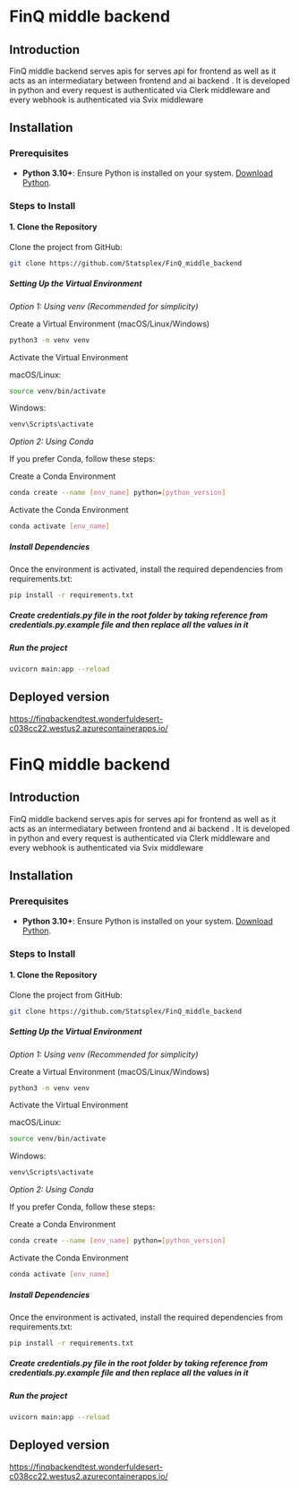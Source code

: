 # FinQ middle backend


## Introduction 

FinQ middle backend serves apis for serves api for frontend as well as it acts as an intermediatary between frontend and ai backend . It is developed in python and every request is authenticated via Clerk middleware and every webhook is authenticated via Svix middleware 
## Installation

### Prerequisites

- **Python 3.10+**: Ensure Python is installed on your system. [Download Python](https://www.python.org/downloads/).
### Steps to Install

#### 1. Clone the Repository

Clone the project from GitHub:

```bash
git clone https://github.com/Statsplex/FinQ_middle_backend
```
##### Setting Up the Virtual Environment 

*Option 1: Using venv (Recommended for simplicity)*

Create a Virtual Environment (macOS/Linux/Windows)
```bash
python3 -m venv venv 
```
Activate the Virtual Environment

macOS/Linux:

```bash
source venv/bin/activate
```

Windows:
```bash
venv\Scripts\activate
```

*Option 2: Using Conda*

If you prefer Conda, follow these steps:

Create a Conda Environment
```bash
conda create --name [env_name] python=[python_version]
```
Activate the Conda Environment
```bash
conda activate [env_name]
```

##### Install Dependencies

Once the environment is activated, install the required dependencies from requirements.txt:
```bash
pip install -r requirements.txt 
```

##### Create credentials.py file in the root folder by taking reference from credentials.py.example file and then replace all the values in it 

##### Run the project
```bash
uvicorn main:app --reload
```





## Deployed version 
https://finqbackendtest.wonderfuldesert-c038cc22.westus2.azurecontainerapps.io/


# FinQ middle backend


## Introduction 

FinQ middle backend serves apis for serves api for frontend as well as it acts as an intermediatary between frontend and ai backend . It is developed in python and every request is authenticated via Clerk middleware and every webhook is authenticated via Svix middleware 
## Installation

### Prerequisites

- **Python 3.10+**: Ensure Python is installed on your system. [Download Python](https://www.python.org/downloads/).
### Steps to Install

#### 1. Clone the Repository

Clone the project from GitHub:

```bash
git clone https://github.com/Statsplex/FinQ_middle_backend
```
##### Setting Up the Virtual Environment 

*Option 1: Using venv (Recommended for simplicity)*

Create a Virtual Environment (macOS/Linux/Windows)
```bash
python3 -m venv venv 
```
Activate the Virtual Environment

macOS/Linux:

```bash
source venv/bin/activate
```

Windows:
```bash
venv\Scripts\activate
```

*Option 2: Using Conda*

If you prefer Conda, follow these steps:

Create a Conda Environment
```bash
conda create --name [env_name] python=[python_version]
```
Activate the Conda Environment
```bash
conda activate [env_name]
```

##### Install Dependencies

Once the environment is activated, install the required dependencies from requirements.txt:
```bash
pip install -r requirements.txt 
```

##### Create credentials.py file in the root folder by taking reference from credentials.py.example file and then replace all the values in it 

##### Run the project
```bash
uvicorn main:app --reload
```





## Deployed version 
https://finqbackendtest.wonderfuldesert-c038cc22.westus2.azurecontainerapps.io/